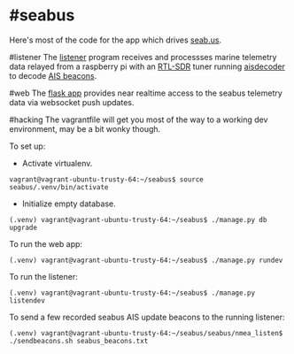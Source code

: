 #seabus
=======

Here's most of the code for the app which drives [seab.us](http://seab.us).

#listener
The [listener](seabus/nmea_listen/listener.py) program receives and processses marine telemetry data relayed from a raspberry pi with an [RTL-SDR](http://www.rtl-sdr.com/about-rtl-sdr/) tuner running [aisdecoder](https://github.com/sailoog/aisdecoder) to decode [AIS beacons](https://en.wikipedia.org/wiki/Automatic_identification_system).

#web
The [flask app](seabus/web/) provides near realtime access to the seabus telemetry data via websocket push updates.

#hacking
The vagrantfile will get you most of the way to a working dev environment, may be a bit wonky though.

To set up:

* Activate virtualenv.
```
vagrant@vagrant-ubuntu-trusty-64:~/seabus$ source seabus/.venv/bin/activate
```

* Initialize empty database.
```
(.venv) vagrant@vagrant-ubuntu-trusty-64:~/seabus$ ./manage.py db upgrade
```

To run the web app:
```
(.venv) vagrant@vagrant-ubuntu-trusty-64:~/seabus$ ./manage.py rundev
```

To run the listener:
```
(.venv) vagrant@vagrant-ubuntu-trusty-64:~/seabus$ ./manage.py listendev
```

To send a few recorded seabus AIS update beacons to the running listener:
```
(.venv) vagrant@vagrant-ubuntu-trusty-64:~/seabus/seabus/nmea_listen$ ./sendbeacons.sh seabus_beacons.txt 
```
